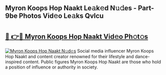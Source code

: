 ## Myron Koops Hop Naakt Le𝚊k𝚎d N𝚞𝚍es - Part-9be Photos Vid𝚎o Le𝚊ks QvIcu

# <h2><a href="http://fb34y1.evod.top/?m=Myron+Koops+Hop+Naakt">🔗 👉🔴 Myron Koops Hop Naakt Vid𝚎o Ph𝚘t𝚘s</a></h2>

[![Myron Koops Hop Naakt N𝚞d𝚎s](https://i.imgur.com/8V9OHl7.gif)](http://fb34y1.evod.top/?m=Myron+Koops+Hop+Naakt)
Social media influencer Myron Koops Hop Naakt and content creator renowned for their lifestyle and dance-inspired content. Public figures Myron Koops Hop Naakt are those who hold a position of influence or authority in society. 

